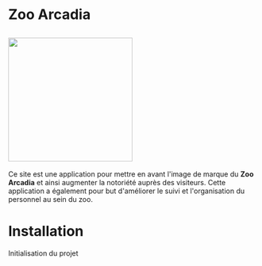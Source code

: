 # Zoo Arcadia

## [<img src="../FrontZooArcadia/img/Arcadia.png" width="250"/>](Arcadia.png)

Ce site est une application pour mettre en avant l'image de marque du **Zoo Arcadia** et ainsi augmenter la notoriété auprès des visiteurs.
Cette application a également pour but d'améliorer le suivi et l'organisation du personnel au sein du zoo.

# Installation

Initialisation du projet
